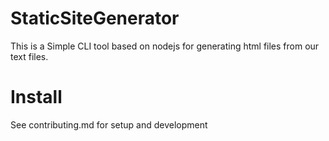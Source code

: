 # StaticSiteGenerator

This is a Simple CLI tool based on nodejs for generating html files from our text files.

# Install

See contributing.md for setup and development
